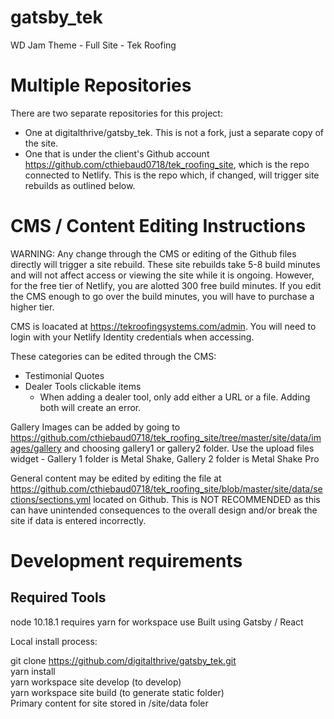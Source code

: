 # gatsby_tek

WD Jam Theme - Full Site - Tek Roofing


# Multiple Repositories

There are two separate repositories for this project:

- One at digitalthrive/gatsby_tek. This is not a fork, just a separate copy of the site.
- One that is under the client's Github account https://github.com/cthiebaud0718/tek_roofing_site, which is the repo connected to Netlify. This is the repo which, if changed, will trigger site rebuilds as outlined below.

# CMS / Content Editing Instructions

WARNING: Any change through the CMS or editing of the Github files directly will trigger a site rebuild. These site rebuilds take 5-8 build minutes and will not affect access or viewing the site while it is ongoing. However, for the free tier of Netlify, you are alotted 300 free build minutes.
If you edit the CMS enough to go over the build minutes, you will have to purchase a higher tier.

CMS is loacated at https://tekroofingsystems.com/admin. You will need to login with your Netlify Identity credentials when accessing.

These categories can be edited through the CMS:

- Testimonial Quotes
- Dealer Tools clickable items
  - When adding a dealer tool, only add either a URL or a file. Adding both will create an error.

Gallery Images can be added by going to https://github.com/cthiebaud0718/tek_roofing_site/tree/master/site/data/images/gallery and choosing gallery1 or gallery2 folder. Use the upload files widget - Gallery 1 folder is Metal Shake, Gallery 2 folder is Metal Shake Pro

General content may be edited by editing the file at https://github.com/cthiebaud0718/tek_roofing_site/blob/master/site/data/sections/sections.yml located on Github. This is NOT RECOMMENDED as this can have unintended consequences to the overall design and/or break the site if data is entered incorrectly.

# Development requirements

## Required Tools

node 10.18.1
requires yarn for workspace use
Built using Gatsby / React

Local install process:

git clone https://github.com/digitalthrive/gatsby_tek.git</br>
yarn install</br>
yarn workspace site develop (to develop)</br>
yarn workspace site build (to generate static folder)</br>
Primary content for site stored in /site/data foler
